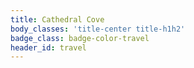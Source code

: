 ```yaml
---
title: Cathedral Cove
body_classes: 'title-center title-h1h2'
badge_class: badge-color-travel
header_id: travel
---
```


